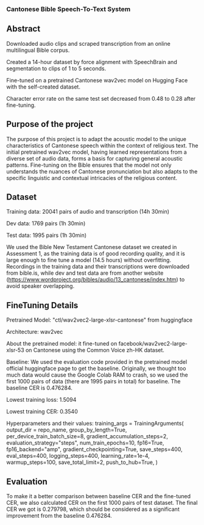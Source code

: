 ### Cantonese Bible Speech-To-Text System

## Abstract 
Downloaded audio clips and scraped transcription from an online multilingual Bible corpus. 

Created a 14-hour dataset by force alignment with SpeechBrain and segmentation to clips of 1 to 5 seconds. 

Fine-tuned on a pretrained Cantonese wav2vec model on Hugging Face with the self-created dataset. 

Character error rate on the same test set decreased from 0.48 to 0.28 after fine-tuning. 

## Purpose of the project 
The purpose of this project is to adapt the acoustic model to the unique characteristics of Cantonese speech within the context of religious text. The initial pretrained wav2vec model, having learned representations from a diverse set of audio data, forms a basis for capturing general acoustic patterns. Fine-tuning on the Bible ensures that the model not only understands the nuances of Cantonese pronunciation but also adapts to the specific linguistic and contextual intricacies of the religious content.

## Dataset 
Training data: 20041 pairs of audio and transcription (14h 30min)

Dev data: 1769 pairs (1h 30min)

Test data: 1995 pairs (1h 30min)

We used the Bible New Testament Cantonese dataset we created in Assessment 1, as the training data is of good recording quality, and it is large enough to fine tune a model (14.5 hours) without overfitting. Recordings in the training data and their transcriptions were downloaded from bible.is, while dev and test data are from another website (https://www.wordproject.org/bibles/audio/13_cantonese/index.htm) to avoid speaker overlapping. 


## FineTuning Details 
Pretrained Model: "ctl/wav2vec2-large-xlsr-cantonese" from huggingface 

Architecture: wav2vec 

About the pretrained model: it fine-tuned on facebook/wav2vec2-large-xlsr-53 on Cantonese using the Common Voice zh-HK dataset. 

Baseline: We used the evaluation code provided in the pretrained model official huggingface page to get the baseline. Originally, we thought too much data would cause the Google Colab RAM to crash, so we used the first 1000 pairs of data (there are 1995 pairs in total) for baseline. The baseline CER is 0.476284.

Lowest training loss: 1.5094 

Lowest training CER: 0.3540

Hyperparameters and their values:
training_args = TrainingArguments(
  output_dir = repo_name,
  group_by_length=True,
  per_device_train_batch_size=8,
  gradient_accumulation_steps=2,
  evaluation_strategy="steps",
  num_train_epochs=10,
  fp16=True,
  fp16_backend="amp",
  gradient_checkpointing=True,
  save_steps=400,
  eval_steps=400,
  logging_steps=400,
  learning_rate=1e-4,
  warmup_steps=100,
  save_total_limit=2,
  push_to_hub=True,
)

## Evaluation 
To make it a better comparison between baseline CER and the fine-tuned CER, we also calculated CER on the first 1000 pairs of test dataset. The final CER we got is 0.279798, which should be considered as a significant improvement from the baseline 0.476284. 
